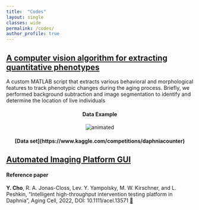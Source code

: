 ```yaml
---
title:  "Codes"
layout: single
classes: wide
permalink: /codes/
author_profile: true
---
```


## [A computer vision algorithm for extracting quantitative phenotypes](https://github.com/dydals320/DaphniaBehAnalysis)
A custom MATLAB script that extracts various behavioral and morphological features to track phenotypic changes during the aging process. Briefly, we performed background subtraction and image segmentation to identify and determine the location of live individuals


<h4 align="center">Data Example</h4>
<p align="center">
  <img src="https://user-images.githubusercontent.com/51148581/122502031-d1c73d80-cfc3-11eb-8236-835515342782.gif" alt="animated" />
</p>

<h4 align="center">[Data set](https://www.kaggle.com/competitions/daphniacounter)</h4>


## [Automated Imaging Platform GUI](https://github.com/dydals320/DaphniaBehAnalysis)

#### Reference paper
__<b>Y. Cho</b>__, R. A. Jonas-Closs, Lev. Y. Yampolsky, M. W. Kirschner, and L. Peshkin, “Intelligent high-throughput intervention testing platform in Daphnia”, Aging Cell, 2022, DOI: 10.1111/acel.13571 [🔗](https://onlinelibrary.wiley.com/doi/10.1111/acel.13571)
